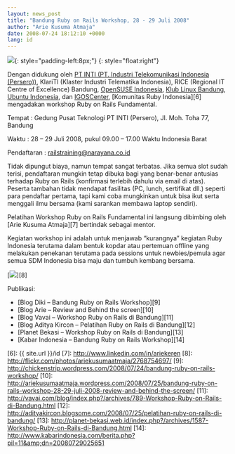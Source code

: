 ```yaml
---
layout: news_post
title: "Bandung Ruby on Rails Workshop, 28 - 29 Juli 2008"
author: "Arie Kusuma Atmaja"
date: 2008-07-24 18:12:10 +0000
lang: id
---
```


![](http://farm4.static.flickr.com/3042/2698474457_59da512fed_o.jpg){:
style="padding-left:8px;"}
{: style="float:right"}

Dengan didukung oleh [PT INTI (PT. Industri Telekomunikasi Indonesia
(Persero))][1], KlariTI (Klaster Industri Telematika Indonesia), RICE
(Regional IT Centre of Excellence) Bandung, [OpenSUSE Indonesia][2],
[Klub Linux Bandung][3], [Ubuntu Indonesia][4], dan [IGOSCenter][5],
[Komunitas Ruby Indonesia][6] mengadakan workshop Ruby on Rails
Fundamental.

Tempat : Gedung Pusat Teknologi PT INTI (Persero), Jl. Moh. Toha 77,
Bandung

Waktu : 28 – 29 Juli 2008, pukul 09.00 – 17.00 Waktu Indonesia Barat

Pendaftaran :
[railstraining@narayana.co.id](mailto:railstraining@narayana.co.id)

Tidak dipungut biaya, namun tempat sangat terbatas. Jika semua slot
sudah terisi, pendaftaran mungkin tetap dibuka bagi yang benar-benar
antusias terhadap Ruby on Rails (konfirmasi terlebih dahulu via email di
atas). Peserta tambahan tidak mendapat fasilitas (PC, lunch, sertifikat
dll.) seperti para pendaftar pertama, tapi kami coba mungkinkan untuk
bisa ikut serta menggali ilmu bersama (kami sarankan membawa laptop
sendiri).

Pelatihan Workshop Ruby on Rails Fundamental ini langsung dibimbing oleh
[Arie Kusuma Atmaja][7] bertindak sebagai mentor.

Kegiatan workshop ini adalah untuk menjawab “kurangnya” kegiatan Ruby
Indonesia terutama dalam bentuk kopdar atau pertemuan offline yang
melakukan penekanan terutama pada sessions untuk newbies/pemula agar
semua SDM Indonesia bisa maju dan tumbuh kembang bersama.

[![](http://farm4.static.flickr.com/3222/2768754697_293128f1b7_o.jpg)][8]

Publikasi:

* [Blog Diki – Bandung Ruby on Rails Workshop][9]
* [Blog Arie – Review and Behind the screen][10]
* [Blog Vavai – Workshop Ruby on Rails di Bandung][11]
* [Blog Aditya Kircon – Pelatihan Ruby on Rails di Bandung][12]
* [Planet Bekasi – Workshop Ruby on Rails di Bandung][13]
* [Kabar Indonesia – Bandung Ruby on Rails Workshop][14]



[1]: http://www.inti.co.id
[2]: http://www.opensuse.or.id/
[3]: http://groups.google.com/group/klub-linux-bandung
[4]: http://groups.google.com/group/id-ubuntu
[5]: http://igoscenter.org/
[6]: {{ site.url }}/id
[7]: http://www.linkedin.com/in/ariekeren
[8]: http://flickr.com/photos/ariekusumaatmaja/2768754697/
[9]: http://chickenstrip.wordpress.com/2008/07/24/bandung-ruby-on-rails-workshop/
[10]: http://ariekusumaatmaja.wordpress.com/2008/07/25/bandung-ruby-on-rails-workshop-28-29-juli-2008-review-and-behind-the-screen/
[11]: http://vavai.com/blog/index.php?/archives/789-Workshop-Ruby-on-Rails-di-Bandung.html
[12]: http://adityakircon.blogsome.com/2008/07/25/pelatihan-ruby-on-rails-di-bandung/
[13]: http://planet-bekasi.web.id/index.php?/archives/1587-Workshop-Ruby-on-Rails-di-Bandung.html
[14]: http://www.kabarindonesia.com/berita.php?pil=11&amp;dn=20080729025651
